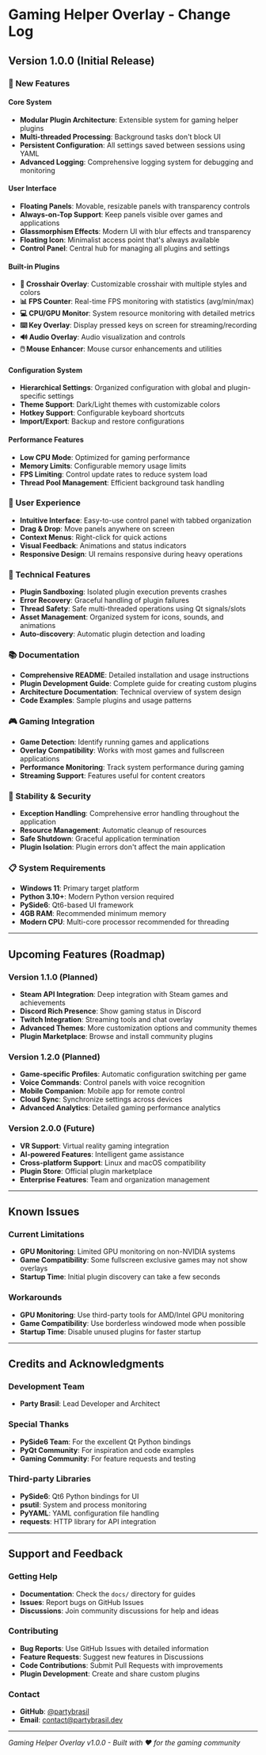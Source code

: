 # Gaming Helper Overlay - Change Log

## Version 1.0.0 (Initial Release)

### 🎉 New Features

#### Core System
- **Modular Plugin Architecture**: Extensible system for gaming helper plugins
- **Multi-threaded Processing**: Background tasks don't block UI
- **Persistent Configuration**: All settings saved between sessions using YAML
- **Advanced Logging**: Comprehensive logging system for debugging and monitoring

#### User Interface
- **Floating Panels**: Movable, resizable panels with transparency controls
- **Always-on-Top Support**: Keep panels visible over games and applications
- **Glassmorphism Effects**: Modern UI with blur effects and transparency
- **Floating Icon**: Minimalist access point that's always available
- **Control Panel**: Central hub for managing all plugins and settings

#### Built-in Plugins
- **🎯 Crosshair Overlay**: Customizable crosshair with multiple styles and colors
- **📊 FPS Counter**: Real-time FPS monitoring with statistics (avg/min/max)
- **💻 CPU/GPU Monitor**: System resource monitoring with detailed metrics
- **⌨️ Key Overlay**: Display pressed keys on screen for streaming/recording
- **🔊 Audio Overlay**: Audio visualization and controls
- **🖱️ Mouse Enhancer**: Mouse cursor enhancements and utilities

#### Configuration System
- **Hierarchical Settings**: Organized configuration with global and plugin-specific settings
- **Theme Support**: Dark/Light themes with customizable colors
- **Hotkey Support**: Configurable keyboard shortcuts
- **Import/Export**: Backup and restore configurations

#### Performance Features
- **Low CPU Mode**: Optimized for gaming performance
- **Memory Limits**: Configurable memory usage limits
- **FPS Limiting**: Control update rates to reduce system load
- **Thread Pool Management**: Efficient background task handling

### 🎨 User Experience
- **Intuitive Interface**: Easy-to-use control panel with tabbed organization
- **Drag & Drop**: Move panels anywhere on screen
- **Context Menus**: Right-click for quick actions
- **Visual Feedback**: Animations and status indicators
- **Responsive Design**: UI remains responsive during heavy operations

### 🔧 Technical Features
- **Plugin Sandboxing**: Isolated plugin execution prevents crashes
- **Error Recovery**: Graceful handling of plugin failures
- **Thread Safety**: Safe multi-threaded operations using Qt signals/slots
- **Asset Management**: Organized system for icons, sounds, and animations
- **Auto-discovery**: Automatic plugin detection and loading

### 📚 Documentation
- **Comprehensive README**: Detailed installation and usage instructions
- **Plugin Development Guide**: Complete guide for creating custom plugins
- **Architecture Documentation**: Technical overview of system design
- **Code Examples**: Sample plugins and usage patterns

### 🎮 Gaming Integration
- **Game Detection**: Identify running games and applications
- **Overlay Compatibility**: Works with most games and fullscreen applications
- **Performance Monitoring**: Track system performance during gaming
- **Streaming Support**: Features useful for content creators

### 🔐 Stability & Security
- **Exception Handling**: Comprehensive error handling throughout the application
- **Resource Management**: Automatic cleanup of resources
- **Safe Shutdown**: Graceful application termination
- **Plugin Isolation**: Plugin errors don't affect the main application

### 📋 System Requirements
- **Windows 11**: Primary target platform
- **Python 3.10+**: Modern Python version required
- **PySide6**: Qt6-based UI framework
- **4GB RAM**: Recommended minimum memory
- **Modern CPU**: Multi-core processor recommended for threading

---

## Upcoming Features (Roadmap)

### Version 1.1.0 (Planned)
- **Steam API Integration**: Deep integration with Steam games and achievements
- **Discord Rich Presence**: Show gaming status in Discord
- **Twitch Integration**: Streaming tools and chat overlay
- **Advanced Themes**: More customization options and community themes
- **Plugin Marketplace**: Browse and install community plugins

### Version 1.2.0 (Planned)
- **Game-specific Profiles**: Automatic configuration switching per game
- **Voice Commands**: Control panels with voice recognition
- **Mobile Companion**: Mobile app for remote control
- **Cloud Sync**: Synchronize settings across devices
- **Advanced Analytics**: Detailed gaming performance analytics

### Version 2.0.0 (Future)
- **VR Support**: Virtual reality gaming integration
- **AI-powered Features**: Intelligent game assistance
- **Cross-platform Support**: Linux and macOS compatibility
- **Plugin Store**: Official plugin marketplace
- **Enterprise Features**: Team and organization management

---

## Known Issues

### Current Limitations
- **GPU Monitoring**: Limited GPU monitoring on non-NVIDIA systems
- **Game Compatibility**: Some fullscreen exclusive games may not show overlays
- **Startup Time**: Initial plugin discovery can take a few seconds

### Workarounds
- **GPU Monitoring**: Use third-party tools for AMD/Intel GPU monitoring
- **Game Compatibility**: Use borderless windowed mode when possible
- **Startup Time**: Disable unused plugins for faster startup

---

## Credits and Acknowledgments

### Development Team
- **Party Brasil**: Lead Developer and Architect

### Special Thanks
- **PySide6 Team**: For the excellent Qt Python bindings
- **PyQt Community**: For inspiration and code examples
- **Gaming Community**: For feature requests and testing

### Third-party Libraries
- **PySide6**: Qt6 Python bindings for UI
- **psutil**: System and process monitoring
- **PyYAML**: YAML configuration file handling
- **requests**: HTTP library for API integration

---

## Support and Feedback

### Getting Help
- **Documentation**: Check the `docs/` directory for guides
- **Issues**: Report bugs on GitHub Issues
- **Discussions**: Join community discussions for help and ideas

### Contributing
- **Bug Reports**: Use GitHub Issues with detailed information
- **Feature Requests**: Suggest new features in Discussions
- **Code Contributions**: Submit Pull Requests with improvements
- **Plugin Development**: Create and share custom plugins

### Contact
- **GitHub**: [@partybrasil](https://github.com/partybrasil)
- **Email**: contact@partybrasil.dev

---

*Gaming Helper Overlay v1.0.0 - Built with ❤️ for the gaming community*
